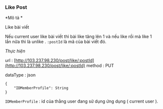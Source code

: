 ### Like Post 

*Mô tả *

Like bài viết

Nếu current user like bài viết thì bài like tăng lên 1 và nếu like rồi mà like 1 lần nữa thì là unlike .
`:postId` là mã của bài viết đó.

*Thực hiện*

url : [http://103.237.98.230/post/like/:postId](http://103.237.98.230/post/like/:postId)
method : PUT 

dataType : json 
```
{
    "IDMemberProfile": String 
}
```
`IDMemberProfile` : id của thằng user đang sử dụng ứng dụng ( current user ).
